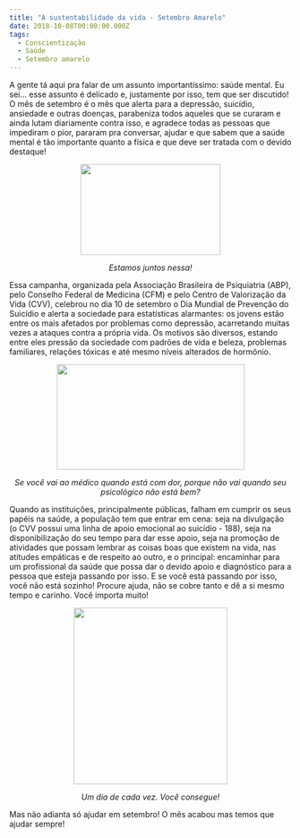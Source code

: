 ```yaml
---
title: "A sustentabilidade da vida - Setembro Amarelo"
date: 2018-10-08T00:00:00.000Z
tags:
  - Conscientização
  - Saúde
  - Setembro amarelo
---
```


<span style="font-weight: 400;">A gente tá aqui pra falar de um assunto importantíssimo: saúde mental.</span>
<span style="font-weight: 400;">Eu sei… esse assunto é delicado e, justamente por isso, tem que ser discutido! O mês de setembro é o mês que alerta para a depressão, suicídio, ansiedade e outras doenças, parabeniza todos aqueles que se curaram e ainda lutam diariamente contra isso, e agradece todas as pessoas que impediram o pior, pararam pra conversar, ajudar e que sabem que a saúde mental é tão importante quanto a física e que deve ser tratada com o devido destaque!</span>
<p style="text-align: center;"><img class="alignnone size-full" src="https://media.giphy.com/media/42YlR8u9gV5Cw/giphy.gif" width="250" height="162" /></p>
<p style="text-align: center;"><em>Estamos juntos nessa!</em></p>
<span style="font-weight: 400;">Essa campanha, organizada pela Associação Brasileira de Psiquiatria (ABP), pelo Conselho Federal de Medicina (CFM) e pelo Centro de Valorização da Vida (CVV), celebrou no dia 10 de setembro o Dia Mundial de Prevenção do Suicídio e alerta a sociedade para estatísticas alarmantes: os jovens estão entre os mais afetados por problemas como depressão, acarretando muitas vezes a ataques contra a própria vida. Os motivos são diversos, estando entre eles pressão da sociedade com padrões de vida e beleza, problemas familiares, relações tóxicas e até mesmo níveis alterados de hormônio. </span>
<p style="text-align: center;"><img class="alignnone " src="https://media.giphy.com/media/7K3p2z8Hh9QOI/giphy.gif" width="335" height="188" /></p>
<p style="text-align: center;"><em>Se você vai ao médico quando está com dor, porque não vai quando seu psicológico não está bem?</em></p>
<span style="font-weight: 400;">Quando as instituições, principalmente públicas, falham em cumprir os seus papéis na saúde, a população tem que entrar em cena: seja na divulgação (o CVV possui uma linha de apoio emocional ao suicídio - 188), seja na disponibilização do seu tempo para dar esse apoio, seja na promoção de atividades que possam lembrar as coisas boas que existem na vida, nas atitudes empáticas e de respeito ao outro, e o principal: encaminhar para um profissional da saúde que possa dar o devido apoio e diagnóstico para a pessoa que esteja passando por isso.</span>
E se você está passando por isso, você não está sozinho! Procure ajuda, não se cobre tanto e dê a si mesmo tempo e carinho. Você importa muito!
<p style="text-align: center;"><img class="alignnone " src="https://media.giphy.com/media/3oFzms9ePB1MOMo2ek/giphy.gif" width="274" height="315" /></p>
<p style="text-align: center;"><em>Um dia de cada vez. Você consegue!</em></p>
<span style="font-weight: 400;">Mas não adianta só ajudar em setembro! O mês acabou mas temos que ajudar sempre!</span>
&nbsp;
